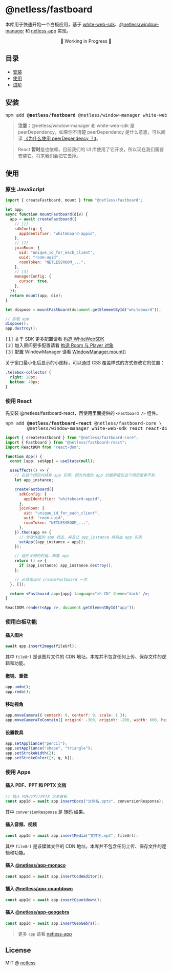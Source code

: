 # @netless/fastboard

本库用于快速开始一个白板应用，基于 [white-web-sdk](https://www.npmjs.com/package/white-web-sdk)、[@netless/window-manager](https://www.npmjs.com/package/@netless/window-manager) 和 [netless-app](https://github.com/netless-io/netless-app) 实现。

<p align=center>🚧 Working in Progress 🚧</p>

## 目录

- [安装](#install)
- [使用](#usage)
- [进阶](./docs)

<h2 id="install">安装</h2>

<pre class="language-bash">
npm add <b>@netless/fastboard</b> @netless/window-manager white-web-sdk react react-dom
</pre>

> **注意：**@netless/window-manager 和 white-web-sdk 是 peerDependency，如果你不清楚 peerDependency 是什么意思，可以阅读 [《为什么使用 peerDependency ？》](./docs/peer-dependency.md)。

> React **暂时**是也依赖，目前我们的 UI 库使用了它开发，所以现在我们需要安装它。将来我们会把它去掉。

<h2 id="usage">使用</h2>

### 原生 JavaScript

```js
import { createFastboard, mount } from "@netless/fastboard";

let app;
async function mountFastboard(div) {
  app = await createFastboard({
    // [1]
    sdkConfig: {
      appIdentifier: "whiteboard-appid",
    },
    // [2]
    joinRoom: {
      uid: "unique_id_for_each_client",
      uuid: "room-uuid",
      roomToken: "NETLESSROOM_...",
    },
    // [3]
    managerConfig: {
      cursor: true,
    },
  });
  return mount(app, div);
}

let dispose = mountFastboard(document.getElementById("whiteboard"));

// 卸载 app
dispose();
app.destroy();
```

<samp>[1]</samp> 关于 SDK 更多配置请看 [构造 WhiteWebSDK](https://developer.netless.link/javascript-zh/home/construct-white-web-sdk)\
<samp>[2]</samp> 加入房间更多配置请看 [构造 Room 与 Player 对象](https://developer.netless.link/javascript-zh/home/construct-room-and-player)\
<samp>[3]</samp> 配置 WindowManager 请看 [WindowManager.mount()](https://github.com/netless-io/window-manager/blob/master/docs/api.md#mount)

关于窗口最小化后显示的小图标，可以通过 CSS 覆盖样式的方式修改它的位置：

```css
.telebox-collector {
  right: 20px;
  bottom: 40px;
}
```

### 使用 React

先安装 @netless/fastboard-react，再使用里面提供的 `<Fastboard />` 组件。

<pre class="language-bash">
npm add <b>@netless/fastboard-react</b> @netless/fastboard-core \
        @netless/window-manager white-web-sdk react react-dom
</pre>

```jsx
import { createFastboard } from "@netless/fastboard-core";
import { Fastboard } from "@netless/fastboard-react";
import ReactDOM from "react-dom";

function App() {
  const [app, setApp] = useState(null);

  useEffect(() => {
    // 在这个闭包内持有 app 实例，因为外面的 app 的最新值在这个闭包里拿不到
    let app_instance;

    createFastboard({
      sdkConfig: {
        appIdentifier: "whiteboard-appid",
      },
      joinRoom: {
        uid: "unique_id_for_each_client",
        uuid: "room-uuid",
        roomToken: "NETLESSROOM_...",
      },
    }).then(app => {
      // 修改外面的 app 状态，并且让 app_instance 持有此 app 实例
      setApp((app_instance = app));
    });

    // 组件关闭的时候，卸载 app
    return () => {
      if (app_instance) app_instance.destroy();
    };

    // 必须保证只 createFastboard 一次
  }, []);

  return <Fastboard app={app} language="zh-CN" theme="dark" />;
}

ReactDOM.render(<App />, document.getElementById("app"));
```

### 使用白板功能

#### 插入图片

```js
await app.insertImage(fileUrl);
```

其中 `fileUrl` 是该图片文件的 CDN 地址。本库并不包含任何上传、保存文件的逻辑和功能。

#### 撤销、重做

```js
app.undo();
app.redo();
```

#### 移动视角

```js
app.moveCamera({ centerX: 0, centerY: 0, scale: 1 });
app.moveCameraToContain({ originX: -300, originY: -200, width: 600, height: 400 });
```

#### 设置教具

```js
app.setAppliance("pencil");
app.setAppliance("shape", "triangle");
app.setStrokeWidth(2);
app.setStrokeColor([r, g, b]);
```

### 使用 Apps

#### 插入 PDF、PPT 和 PPTX 文档

```js
// 插入 PDF/PPT/PPTX 至主白板
const appId = await app.insertDocs("文件名.pptx", conversionResponse);
```

其中 `conversionResponse` 是 [转码](https://developer.netless.link/server-zh/home/server-conversion#get-%E6%9F%A5%E8%AF%A2%E4%BB%BB%E5%8A%A1%E8%BD%AC%E6%8D%A2%E8%BF%9B%E5%BA%A6) 结果。

#### 插入音频、视频

```js
const appId = await app.insertMedia("文件名.mp3", fileUrl);
```

其中 `fileUrl` 是该媒体文件的 CDN 地址。本库并不包含任何上传、保存文件的逻辑和功能。

#### 插入 [@netless/app-monaco](https://github.com/netless-io/netless-app/tree/master/packages/app-monaco)

```js
const appId = await app.insertCodeEditor();
```

#### 插入 [@netless/app-countdown](https://github.com/netless-io/netless-app/tree/master/packages/app-countdown)

```js
const appId = await app.insertCountdown();
```

#### 插入 [@netless/app-geogebra](https://github.com/netless-io/netless-app/tree/master/packages/app-geogebra)

```js
const appId = await app.insertGeoGebra();
```

> 更多 `app` 请看 [netless-app](#https://github.com/netless-io/netless-app)

## License

MIT @ [netless](https://github.com/netless-io)
